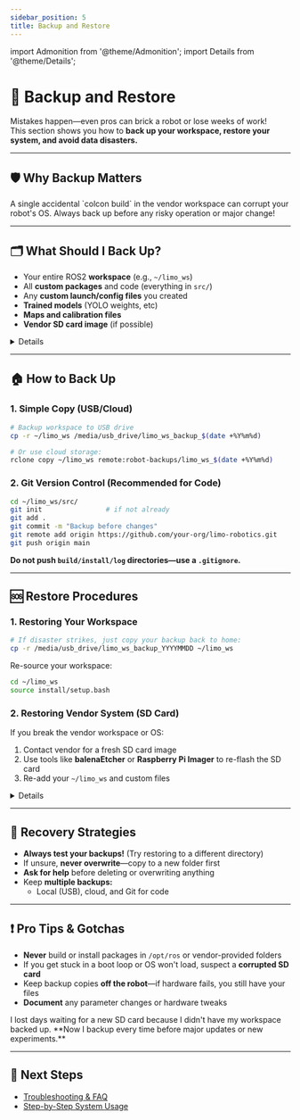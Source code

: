 ```yaml
---
sidebar_position: 5
title: Backup and Restore
---
```


import Admonition from '@theme/Admonition';
import Details from '@theme/Details';

# 💾 Backup and Restore

Mistakes happen—even pros can brick a robot or lose weeks of work!  
This section shows you how to **back up your workspace, restore your system, and avoid data disasters.**

---

## 🛡️ Why Backup Matters

<Admonition type="warning" title="True Story">
  A single accidental `colcon build` in the vendor workspace can corrupt your robot's OS.  
  Always back up before any risky operation or major change!
</Admonition>

---

## 🗂️ What Should I Back Up?

- Your entire ROS2 **workspace** (e.g., `~/limo_ws`)
- All **custom packages** and code (everything in `src/`)
- Any **custom launch/config files** you created
- **Trained models** (YOLO weights, etc)
- **Maps and calibration files**  
- **Vendor SD card image** (if possible)

<Details summary="Checklist of Important Files">
- `~/limo_ws/` (all)
- `~/limo_ws/src/` (all your packages)
- `~/limo_ws/maps/`
- `~/limo_ws/runs/detect/` (custom YOLO weights)
- Any files you edited or created
- SD card image from the robot vendor (ask for this!)
</Details>

---

## 🏠 How to Back Up

### 1. Simple Copy (USB/Cloud)

```bash
# Backup workspace to USB drive
cp -r ~/limo_ws /media/usb_drive/limo_ws_backup_$(date +%Y%m%d)

# Or use cloud storage:
rclone copy ~/limo_ws remote:robot-backups/limo_ws_$(date +%Y%m%d)
```

### 2. Git Version Control (Recommended for Code)

```bash
cd ~/limo_ws/src/
git init                # if not already
git add .
git commit -m "Backup before changes"
git remote add origin https://github.com/your-org/limo-robotics.git
git push origin main
```

**Do not push `build/install/log` directories—use a `.gitignore`.**

---

## 🆘 Restore Procedures

### 1. Restoring Your Workspace

```bash
# If disaster strikes, just copy your backup back to home:
cp -r /media/usb_drive/limo_ws_backup_YYYYMMDD ~/limo_ws
```

Re-source your workspace:

```bash
cd ~/limo_ws
source install/setup.bash
```

### 2. Restoring Vendor System (SD Card)

If you break the vendor workspace or OS:

1. Contact vendor for a fresh SD card image
2. Use tools like **balenaEtcher** or **Raspberry Pi Imager** to re-flash the SD card
3. Re-add your `~/limo_ws` and custom files

<Details summary="Need a full reset?">
1. Power off robot
2. Remove SD card
3. Flash image using your PC
4. Insert card, boot up, and re-copy your workspace
</Details>

---

## 🔄 Recovery Strategies

- **Always test your backups!** (Try restoring to a different directory)
- If unsure, **never overwrite**—copy to a new folder first
- **Ask for help** before deleting or overwriting anything
- Keep **multiple backups:**
  - Local (USB), cloud, and Git for code

---

## ❗ Pro Tips & Gotchas

- **Never** build or install packages in `/opt/ros` or vendor-provided folders
- If you get stuck in a boot loop or OS won't load, suspect a **corrupted SD card**
- Keep backup copies **off the robot**—if hardware fails, you still have your files
- **Document** any parameter changes or hardware tweaks

<Admonition type="info" title="Real-World Lesson">
I lost days waiting for a new SD card because I didn't have my workspace backed up. **Now I backup every time before major updates or new experiments.**
</Admonition>

---

## 🎯 Next Steps

- [Troubleshooting & FAQ](../07-troubleshooting/faq)
- [Step-by-Step System Usage](../12-usage-guide/full-workflow)
